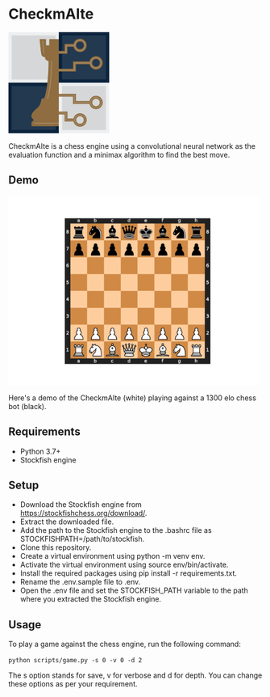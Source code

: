 # CheckmAIte

<img src="https://github.com/jaschers/checkmAIte/blob/main/visuals/logo.png" width="200">

CheckmAIte is a chess engine using a convolutional neural network as the evaluation function and a minimax algorithm to find the best move. 

## Demo
<img src="https://github.com/jaschers/checkmAIte/blob/main/visuals/board.gif" width="500">

Here's a demo of the CheckmAIte (white) playing against a 1300 elo chess bot (black).

## Requirements
* Python 3.7+
* Stockfish engine

## Setup

* Download the Stockfish engine from https://stockfishchess.org/download/.
* Extract the downloaded file.
* Add the path to the Stockfish engine to the .bashrc file as STOCKFISHPATH=/path/to/stockfish.
* Clone this repository.
* Create a virtual environment using python -m venv env.
* Activate the virtual environment using source env/bin/activate.
* Install the required packages using pip install -r requirements.txt.
* Rename the .env.sample file to .env.
* Open the .env file and set the STOCKFISH_PATH variable to the path where you extracted the Stockfish engine.

## Usage

To play a game against the chess engine, run the following command:

```python scripts/game.py -s 0 -v 0 -d 2```

The s option stands for save, v for verbose and d for depth. You can change these options as per your requirement.

